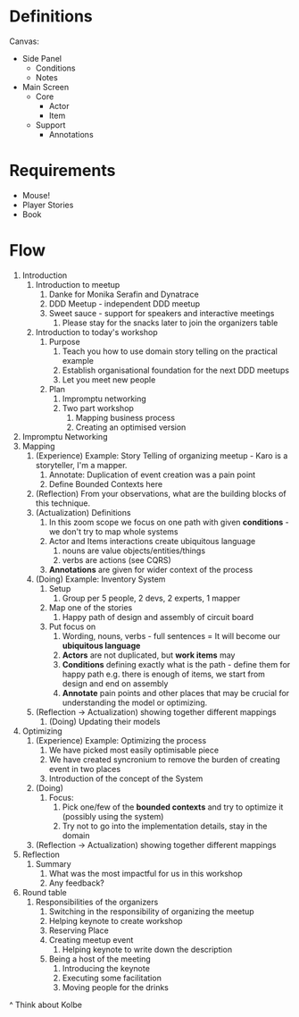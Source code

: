 # Definitions


Canvas:
- Side Panel
	- Conditions
	- Notes
- Main Screen
	- Core
		- Actor
		- Item
	- Support
		- Annotations

# Requirements
- Mouse!
- Player Stories
- Book


# Flow
1. Introduction
	1. Introduction to meetup
		1. Danke for Monika Serafin and Dynatrace
		2. DDD Meetup - independent DDD meetup
		3. Sweet sauce - support for speakers and interactive meetings
			1. Please stay for the snacks later to join the organizers table
	2. Introduction to today's workshop
		1. Purpose
			1. Teach you how to use domain story telling on the practical example
			2. Establish organisational foundation for the next DDD meetups
			3. Let you meet new people
		2. Plan
			1. Impromptu networking
			2. Two part workshop
				1. Mapping business process
				2. Creating an optimised version
2. Impromptu Networking
3. Mapping
	1. (Experience) Example: Story Telling of organizing meetup - Karo is a storyteller, I'm a mapper.
		1. Annotate: Duplication of event creation was a pain point
		2. Define Bounded Contexts here
	2. (Reflection) From your observations, what are the building blocks of this technique.
	3. (Actualization) Definitions
		1. In this zoom scope we focus on one path with given **conditions** - we don't try to map whole systems
		2. Actor and Items interactions create ubiquitous language
			1. nouns are value objects/entities/things
			2. verbs are actions (see CQRS)
		3. **Annotations** are given for wider context of the process
	4. (Doing) Example: Inventory System
		1. Setup
			1. Group per 5 people, 2 devs, 2 experts, 1 mapper
		2. Map one of the stories
			1. Happy path of design and assembly of circuit board
		3. Put focus on
			1. Wording, nouns, verbs - full sentences = It will become our **ubiquitous language**
			2. **Actors** are not duplicated, but **work items** may
			3. **Conditions** defining exactly what is the path - define them for happy path e.g. there is enough of items, we start from design and end on assembly
			4. **Annotate** pain points and other places that may be crucial for understanding the model or optimizing.
	5. (Reflection -> Actualization) showing together different mappings
		1. (Doing) Updating their models
4. Optimizing
	1. (Experience) Example: Optimizing the process
		1. We have picked most easily optimisable piece
		2. We have created syncronium to remove the burden of creating event in two places
		3. Introduction of the concept of the System
	2. (Doing)
		1. Focus:
			1. Pick one/few of the **bounded contexts** and try to optimize it (possibly using the system)
			2. Try not to go into the implementation details, stay in the domain
	3. (Reflection -> Actualization) showing together different mappings
5. Reflection
	1. Summary
		1. What was the most impactful for us in this workshop
		2. Any feedback?
6. Round table
	1. Responsibilities of the organizers
		1. Switching in the responsibility of organizing the meetup
		2. Helping keynote to create workshop 
		3. Reserving Place
		4. Creating meetup event
			1. Helping keynote to write down the description
		5. Being a host of the meeting
			1. Introducing the keynote
			2. Executing some facilitation
			3. Moving people for the drinks


^ Think about Kolbe